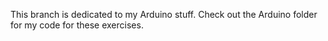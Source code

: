 This branch is dedicated to my Arduino stuff. Check out the Arduino folder for my code for these exercises.
